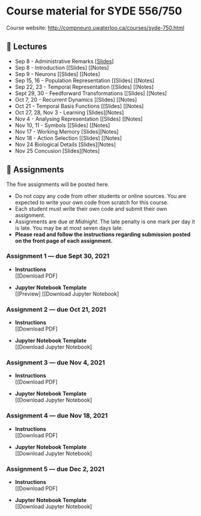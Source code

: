 # Course material for SYDE 556/750

Course website: http://compneuro.uwaterloo.ca/courses/syde-750.html

## 🎒 Lectures

- Sep 8 - Administrative Remarks [[Slides](https://github.com/tcstewar/syde556-f21/raw/master/lectures/lecture_00/syde556_lecture_00_slides.pdf)]
- Sep 8 - Introduction [[Slides]<!--(https://github.com/tcstewar/syde556-f21/raw/master/lectures/lecture_01/syde556_lecture_01_slides.pdf)]--> [[Notes]<!--(https://github.com/tcstewar/syde556-f21/raw/master/lectures/lecture_01/syde556_lecture_01_notes.pdf)]-->
- Sep 9 - Neurons [[Slides]<!--(https://github.com/tcstewar/syde556-f21/raw/master/lectures/lecture_02/syde556_lecture_02_slides.pdf)]--> [[Notes]<!--(https://github.com/tcstewar/syde556-f21/raw/master/lectures/lecture_02/syde556_lecture_02_notes.pdf)]-->
- Sep 15, 16 - Population Representation [[Slides]<!--(https://github.com/tcstewar/syde556-f21/raw/master/lectures/lecture_03/syde556_lecture_03_slides.pdf)]--> [[Notes]<!--(https://github.com/tcstewar/syde556-f21/raw/master/lectures/lecture_03/syde556_lecture_03_notes.pdf)]-->
- Sep 22, 23 - Temporal Representation [[Slides]<!--(https://github.com/tcstewar/syde556-f21/raw/master/lectures/lecture_04/syde556_lecture_04_slides.pdf)]--> [[Notes]<!--(https://github.com/tcstewar/syde556-f21/raw/master/lectures/lecture_04/syde556_lecture_04_notes.pdf)]-->
- Sept 29, 30 - Feedforward Transformations [[Slides]<!--(https://github.com/tcstewar/syde556-f21/raw/master/lectures/lecture_05/syde556_lecture_05_slides.pdf)]--> [[Notes]<!--(https://github.com/tcstewar/syde556-f21/raw/master/lectures/lecture_05/syde556_lecture_05_notes.pdf)]-->
- Oct 7, 20 - Recurrent Dynamics [[Slides]<!--(https://github.com/tcstewar/syde556-f21/raw/master/lectures/lecture_06/syde556_lecture_06_slides.pdf)]--> [[Notes]<!--(https://github.com/tcstewar/syde556-f21/raw/master/lectures/lecture_06/syde556_lecture_06_notes.pdf)]-->
- Oct 21 - Temporal Basis Functions [[Slides]<!--(https://github.com/tcstewar/syde556-f21/raw/master/lectures/lecture_07/syde556_lecture_07_slides.pdf)]--> [[Notes]<!--(https://github.com/tcstewar/syde556-f21/raw/master/lectures/lecture_07/syde556_lecture_07_notes.pdf)]-->
- Oct 27, 28, Nov 3 - Learning [Slides][Notes]
- Nov 4 - Analysing Representation [[Slides]<!--(https://github.com/tcstewar/syde556-f21/raw/master/lectures/lecture_09/syde556_lecture_09_slides.pdf)]--> [[Notes]<!--(https://github.com/tcstewar/syde556-f21/raw/master/lectures/lecture_09/syde556_lecture_09_notes.pdf)]-->
- Nov 10, 11 - Symbols [[Slides]<!--(https://github.com/tcstewar/syde556-f21/raw/master/lectures/lecture_10/syde556_lecture_10_slides.pdf)]--> [[Notes]<!--(https://github.com/tcstewar/syde556-f21/raw/master/lectures/lecture_10/syde556_lecture_10_notes.pdf)]-->
- Nov 17 - Working Memory [Slides][Notes]
- Nov 18 -  Action Selection [[Slides]<!--(https://github.com/tcstewar/syde556-f21/raw/master/lectures/lecture_11/syde556_lecture_11_slides.pdf)]--> [[Notes]<!--(https://github.com/tcstewar/syde556-f21/raw/master/lectures/lecture_10/syde556_lecture_10_notes.pdf)]-->
- Nov 24 Biological Details [Slides][Notes]
- Nov 25 Concusion [Slides][Notes]

## 📝 Assignments

The five assignments will be posted here.

 * Do not copy any code from other students or online sources.  You are expected to write your own code from scratch for this course.
 * Each student must write their own code and submit their own assignment.
 * Assignments are due _at Midnight_.  The late penalty is one mark per day it is late. You may be at most seven days late.
 * **Please read and follow the instructions regarding submission posted on the front page of each assignment.**
 
### Assignment 1 ― due Sept 30, 2021

-   **Instructions**  
  [[Download PDF]<!--(https://github.com/tcstewar/syde556-f21/raw/master/assignments/assignment_01/syde556_assignment_01.pdf)]-->

-   **Jupyter Notebook Template**  
  [[Preview]<!--(https://github.com/tcstewar/syde556-f21/blob/master/assignments/assignment_01/syde556_assignment_01_template.ipynb)]-->
  [[Download Jupyter Notebook]<!--(https://github.com/tcstewar/syde556-f21/raw/master/assignments/assignment_01/syde556_assignment_01_template.ipynb)]-->


### Assignment 2 ― due Oct 21, 2021

-   **Instructions**  
  [[Download PDF]<!--(https://github.com/tcstewar/syde556-f21/raw/master/assignments/assignment_02/syde556_assignment_02.pdf)]-->

-   **Jupyter Notebook Template**  
  [[Download Jupyter Notebook]<!--(https://github.com/tcstewar/syde556-f21/raw/master/assignments/assignment_02/syde556_assignment_02_template.ipynb)]-->

### Assignment 3 ― due Nov 4, 2021

-   **Instructions**  
  [[Download PDF]<!--(https://github.com/tcstewar/syde556-f21/raw/master/assignments/assignment_03/syde556_assignment_03.pdf)]-->

-   **Jupyter Notebook Template**  
  [[Download Jupyter Notebook]<!--(https://github.com/tcstewar/syde556-f21/raw/master/assignments/assignment_03/syde556_assignment_03_template.ipynb)]-->

### Assignment 4 ― due Nov 18, 2021

-   **Instructions**  
  [[Download PDF]<!--(https://github.com/tcstewar/syde556-f21/raw/master/assignments/assignment_04/syde556_assignment_04.pdf)]-->

-   **Jupyter Notebook Template**  
  [[Download Jupyter Notebook]<!--(https://github.com/tcstewar/syde556-f21/raw/master/assignments/assignment_04/syde556_assignment_04_template.ipynb)]-->

### Assignment 5 ― due Dec 2, 2021

-   **Instructions**  
  [[Download PDF]<!--(https://github.com/tcstewar/syde556-f21/raw/master/assignments/assignment_05/syde556_assignment_05.pdf)]-->

-   **Jupyter Notebook Template**  
  [[Download Jupyter Notebook]<!--(https://github.com/tcstewar/syde556-f21/raw/master/assignments/assignment_05/syde556_assignment_05_template.ipynb)]-->
